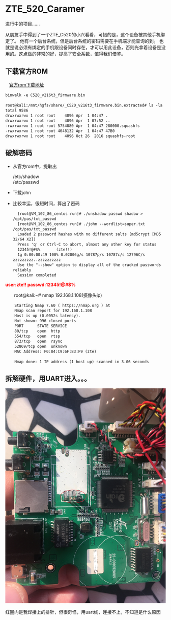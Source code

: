 # ZTE_520_Caramer
进行中的项目......

从朋友手中得到了一个ZTE_C520的小兴看看，可惜的是，这个设备被其他手机绑定了。
他有一个后台系统，但是后台系统的密码需要在手机端才能查询的到。
也就是说必须有绑定的手机跟设备同时存在，才可以用此设备，否则光拿着设备是没用的。这点做的非常的好，提高了安全系数，值得我们借鉴。

## 下载官方ROM 
    
    [官方rom下载地址](http://www.ztehome.com.cn/support/searchRsltTable.php?id=64)

    binwalk -e C520_v216t3_firmware.bin

    root@kali:/mnt/hgfs/share/_C520_v216t3_firmware.bin.extracted# ls -la
    total 9586
    drwxrwxrwx 1 root root    4096 Apr  1 04:47 .
    drwxrwxrwx 1 root root    4096 Apr  1 07:52 ..
    -rwxrwxrwx 1 root root 5754880 Apr  1 04:47 280000.squashfs
    -rwxrwxrwx 1 root root 4048132 Apr  1 04:47 47B0
    drwxrwxrwx 1 root root    4096 Oct 26  2016 squashfs-root

## 破解密码
- 从官方rom中，提取出

    /etc/shadow  
    /etc/passwd
    
- 下载john

- 比较幸运，很短时间，算出了密码
        
        [root@VM_102_86_centos run]# ./unshadow passwd shadow > /opt/pas/txt_passwd
        [root@VM_102_86_centos run]# ./john --wordlist=super.txt /opt/pas/txt_passwd           
        Loaded 2 password hashes with no different salts (md5crypt [MD5 32/64 X2])
        Press 'q' or Ctrl-C to abort, almost any other key for status
        12345!@#$%       (zte!!)
        1g 0:00:00:49 100% 0.02006g/s 10787p/s 10787c/s 12796C/s zzzzzzzzz..zzzzzzzzzz
        Use the "--show" option to display all of the cracked passwords reliably
        Session completed
        
**<font color=red>user:zte!!    passwd:12345!@#$%</font>**



        root@kali:~# nmap 192.168.1.108(摄像头ip)

        Starting Nmap 7.60 ( https://nmap.org ) at
        Nmap scan report for 192.168.1.108
        Host is up (0.0052s latency).
        Not shown: 996 closed ports
        PORT      STATE SERVICE
        80/tcp    open  http
        554/tcp   open  rtsp
        873/tcp   open  rsync
        52869/tcp open  unknown
        MAC Address: F0:84:C9:6F:83:F9 (zte)

        Nmap done: 1 IP address (1 host up) scanned in 3.06 seconds



## 拆解硬件，用UART进入。。。

![前面](font.jpg)

红圈内是我焊接上的排针，但很奇怪，用uart线，连接不上，不知道是什么原因

